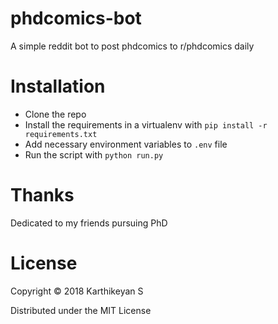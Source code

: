 # phdcomics-bot

A simple reddit bot to post phdcomics to r/phdcomics daily

# Installation

* Clone the repo
* Install the requirements in a virtualenv with `pip install -r requirements.txt`
* Add necessary environment variables to `.env` file
* Run the script with `python run.py`

# Thanks

Dedicated to my friends pursuing PhD

# License

Copyright © 2018 Karthikeyan S

Distributed under the MIT License
